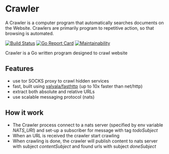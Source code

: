 # Crawler
A Crawler is a computer program that automatically searches documents on the Website. Crawlers are primarily program to repetitive action, so that browsing is automated.

[![Build Status](https://travis-ci.org/trandoshan-io/crawler.svg?branch=master)](https://travis-ci.org/trandoshan-io/crawler)
[![Go Report Card](https://goreportcard.com/badge/github.com/trandoshan-io/crawler)](https://goreportcard.com/report/github.com/trandoshan-io/crawler)
[![Maintainability](https://api.codeclimate.com/v1/badges/9de366e20ce4db5a1900/maintainability)](https://codeclimate.com/github/trandoshan-io/crawler/maintainability)

Crawler is a Go written program designed to crawl website

## Features

- use tor SOCKS proxy to crawl hidden services
- fast, built using [valyala/fasthttp](https://github.com/valyala/fasthttp) (up to 10x faster than net/http)
- extract both absolute and relative URLs
- use scalable messaging protocol (nats)

## How it work

- The Crawler process connect to a nats server (specified by env variable *NATS_URI*) 
and set-up a subscriber for message with tag *todoSubject*
- When an URL is received the crawler start crawling
- When crawling is done, the crawler will publish content to nats server with subject *contentSubject* 
and found urls with subject *doneSubject*
